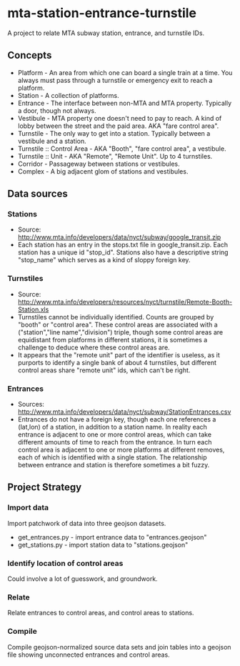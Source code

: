 mta-station-entrance-turnstile
==============================

A project to relate MTA subway station, entrance, and turnstile IDs.

Concepts
--------

* Platform - An area from which one can board a single train at a time. You always must pass through a turnstile or emergency exit to reach a platform.
* Station - A collection of platforms.
* Entrance - The interface between non-MTA and MTA property. Typically a door, though not always.
* Vestibule - MTA property one doesn't need to pay to reach. A kind of lobby between the street and the paid area.
  AKA "fare control area".
* Turnstile - The only way to get into a station. Typically between a vestibule and a station.
* Turnstile :: Control Area - AKA "Booth", "fare control area", a vestibule.
* Turnstile :: Unit - AKA "Remote", "Remote Unit". Up to 4 turnstiles.
* Corridor - Passageway between stations or vestibules.
* Complex - A big adjacent glom of stations and vestibules.

Data sources
------------

### Stations

* Source: http://www.mta.info/developers/data/nyct/subway/google_transit.zip
* Each station has an entry in the stops.txt file in google_transit.zip. Each station has a unique id "stop_id".
  Stations also have a descriptive string "stop_name" which serves as a kind of sloppy foreign key.

### Turnstiles

* Source: http://www.mta.info/developers/resources/nyct/turnstile/Remote-Booth-Station.xls
* Turnstiles cannot be individually identified. Counts are grouped by "booth" or "control area". These control
  areas are associated with a ("station","line name","division") triple, though some control areas are equidistant
  from platforms in different stations, it is sometimes a challenge to deduce where these control areas are.
* It appears that the "remote unit" part of the identifier is useless, as it purports to identify a single bank of
  about 4 turnstiles, but different control areas share "remote unit" ids, which can't be right.

### Entrances

* Sources: http://www.mta.info/developers/data/nyct/subway/StationEntrances.csv
* Entrances do not have a foreign key, though each one references a (lat,lon) of a station, in addition to a station name.
  In reality each entrance is adjacent to one or more control areas, which can take different amounts of time to reach
  from the entrance. In turn each control area is adjacent to one or more platforms at different removes, each of which 
  is identified with a single station. The relationship between entrance and station is therefore sometimes a bit fuzzy.

Project Strategy
----------------

### Import data

Import patchwork of data into three geojson datasets.

* get_entrances.py - import entrance data to "entrances.geojson"
* get_stations.py - import station data to "stations.geojson"

### Identify location of control areas

Could involve a lot of guesswork, and groundwork.

### Relate

Relate entrances to control areas, and control areas to stations.

### Compile 

Compile geojson-normalized source data sets and join tables into a geojson file showing unconnected entrances and control areas.
